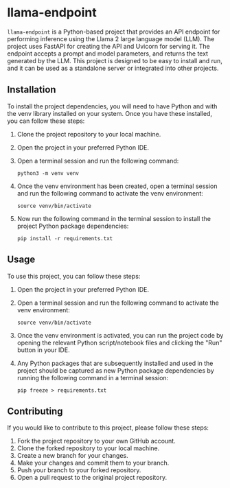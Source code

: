 # llama-endpoint

`llama-endpoint` is a Python-based project that provides an API endpoint for performing inference using the Llama 2 large language model (LLM). The project uses FastAPI for creating the API and Uvicorn for serving it. The endpoint accepts a prompt and model parameters, and returns the text generated by the LLM. This project is designed to be easy to install and run, and it can be used as a standalone server or integrated into other projects.

## Installation

To install the project dependencies, you will need to have Python and with the venv library installed on your system. Once you have these installed, you can follow these steps:

1. Clone the project repository to your local machine.
2. Open the project in your preferred Python IDE.
3. Open a terminal session and run the following command:

   ```
   python3 -m venv venv
   ```

4. Once the venv environment has been created, open a terminal session and run the following command to activate the venv environment:

   ```
   source venv/bin/activate
   ```

5. Now run the following command in the terminal session to install the project Python package dependencies:

   ```
   pip install -r requirements.txt
   ```

## Usage

To use this project, you can follow these steps:

1. Open the project in your preferred Python IDE.
2. Open a terminal session and run the following command to activate the venv environment:

   ```
   source venv/bin/activate
   ```

3. Once the venv environment is activated, you can run the project code by opening the relevant Python script/notebook files and clicking the "Run" button in your IDE.
4. Any Python packages that are subsequently installed and used in the project should be captured as new Python package dependencies by running the following command in a terminal session:

   ```
   pip freeze > requirements.txt
   ```

## Contributing

If you would like to contribute to this project, please follow these steps:

1. Fork the project repository to your own GitHub account.
2. Clone the forked repository to your local machine.
3. Create a new branch for your changes.
4. Make your changes and commit them to your branch.
5. Push your branch to your forked repository.
6. Open a pull request to the original project repository.
